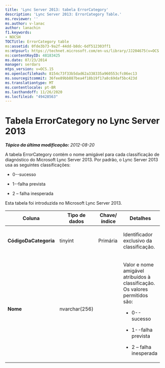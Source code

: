 ```yaml
---
title: 'Lync Server 2013: tabela ErrorCategory'
description: 'Lync Server 2013: ErrorCategory Table.'
ms.reviewer: ''
ms.author: v-lanac
author: lanachin
f1.keywords:
- NOCSH
TOCTitle: ErrorCategory table
ms:assetid: 0fde3b73-9a2f-44dd-b8dc-6df512303ff1
ms:mtpsurl: https://technet.microsoft.com/en-us/library/JJ204675(v=OCS.15)
ms:contentKeyID: 48183425
ms.date: 07/23/2014
manager: serdars
mtps_version: v=OCS.15
ms.openlocfilehash: 8154c73f33b5dad62a338335a960553cfc06ec13
ms.sourcegitcommit: 36fee89bb887bea4f18b19f17a8c69daf5bc423d
ms.translationtype: MT
ms.contentlocale: pt-BR
ms.lasthandoff: 11/26/2020
ms.locfileid: "49428563"
---
```

# <a name="errorcategory-table-in-lync-server-2013"></a>Tabela ErrorCategory no Lync Server 2013

<div data-xmlns="http://www.w3.org/1999/xhtml">

<div class="topic" data-xmlns="http://www.w3.org/1999/xhtml" data-msxsl="urn:schemas-microsoft-com:xslt" data-cs="https://msdn.microsoft.com/">

<div data-asp="https://msdn2.microsoft.com/asp">



</div>

<div id="mainSection">

<div id="mainBody">

<span> </span>

_**Tópico da última modificação:** 2012-08-20_

A tabela ErrorCategory contém o nome amigável para cada classificação de diagnóstico do Microsoft Lync Server 2013. Por padrão, o Lync Server 2013 usa as seguintes classificações:

  - 0--sucesso

  - 1--falha prevista

  - 2 – falha inesperada

Esta tabela foi introduzida no Microsoft Lync Server 2013.


<table>
<colgroup>
<col style="width: 25%" />
<col style="width: 25%" />
<col style="width: 25%" />
<col style="width: 25%" />
</colgroup>
<thead>
<tr class="header">
<th>Coluna</th>
<th>Tipo de dados</th>
<th>Chave/índice</th>
<th>Detalhes</th>
</tr>
</thead>
<tbody>
<tr class="odd">
<td><p><strong>CódigoDaCategoria</strong></p></td>
<td><p>tinyint</p></td>
<td><p>Primária</p></td>
<td><p>Identificador exclusivo da classificação.</p></td>
</tr>
<tr class="even">
<td><p><strong>Nome</strong></p></td>
<td><p>nvarchar(256)</p></td>
<td></td>
<td><p>Valor e nome amigável atribuídos à classificação. Os valores permitidos são:</p>
<ul>
<li><p>0--sucesso</p></li>
<li><p>1--falha prevista</p></li>
<li><p>2 – falha inesperada</p></li>
</ul></td>
</tr>
</tbody>
</table>


</div>

<span> </span>

</div>

</div>

</div>

